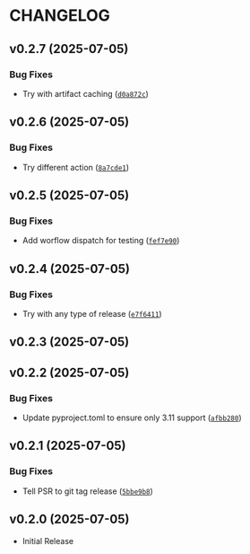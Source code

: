 # CHANGELOG

<!-- version list -->

## v0.2.7 (2025-07-05)

### Bug Fixes

- Try with artifact caching
  ([`d0a872c`](https://github.com/dgethings/nornir_jsonrpc/commit/d0a872c4a90cf2771d16064152642f29a2113c1c))


## v0.2.6 (2025-07-05)

### Bug Fixes

- Try different action
  ([`8a7cde1`](https://github.com/dgethings/nornir_jsonrpc/commit/8a7cde1f09d3d7aa5a2b3e33d5a9e7eb31765632))


## v0.2.5 (2025-07-05)

### Bug Fixes

- Add worflow dispatch for testing
  ([`fef7e90`](https://github.com/dgethings/nornir_jsonrpc/commit/fef7e907d265966c0b998ba373dce0d0b15fc77e))


## v0.2.4 (2025-07-05)

### Bug Fixes

- Try with any type of release
  ([`e7f6411`](https://github.com/dgethings/nornir_jsonrpc/commit/e7f64117c6a12bd8fad06d9c2290c66f28c8d814))


## v0.2.3 (2025-07-05)


## v0.2.2 (2025-07-05)

### Bug Fixes

- Update pyproject.toml to ensure only 3.11 support
  ([`afbb280`](https://github.com/dgethings/nornir_jsonrpc/commit/afbb280c327e6cfdd1c2c6e63f4ce2574e7e96a3))


## v0.2.1 (2025-07-05)

### Bug Fixes

- Tell PSR to git tag release
  ([`5bbe9b8`](https://github.com/dgethings/nornir_jsonrpc/commit/5bbe9b878475f203c47fb4b09aa1d9c911bd5333))


## v0.2.0 (2025-07-05)

- Initial Release
